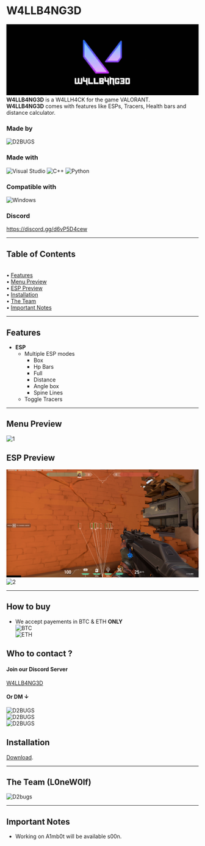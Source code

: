# W4LLB4NG3D
[![W4LLB4NG3D](https://raw.githubusercontent.com/d2bugs/W4LLB4NG3D/main/img/gh_header.jpg)](https://github.com/Lunahax/VAL0ADER)
<br>
**W4LLB4NG3D** is a W4LLH4CK for the game VALORANT.<br>
**W4LLB4NG3D** comes with features like ESPs, Tracers, Health bars and distance calculator.

### Made by
![D2BUGS](https://img.shields.io/badge/D2BUGS%239108-%237289DA.svg?style=for-the-badge&logo=discord&logoColor=white)

### Made with
![Visual Studio](https://img.shields.io/badge/Visual%20Studio-5C2D91.svg?style=for-the-badge&logo=visual-studio&logoColor=white)
![C++](https://img.shields.io/badge/c++-%2300599C.svg?style=for-the-badge&logo=c%2B%2B&logoColor=white)
![Python](https://img.shields.io/badge/python-3670A0?style=for-the-badge&logo=python&logoColor=ffdd54)

### Compatible with
![Windows](https://img.shields.io/badge/Windows-0078D6?style=for-the-badge&logo=windows&logoColor=white)

### Discord
https://discord.gg/d6vP5D4cew <br>

---

## Table of Contents
<br>• [Features](https://github.com/d2bugs/W4LLB4NG3D/blob/main/README.md#features)
<br>• [Menu Preview](https://github.com/d2bugs/W4LLB4NG3D/blob/main/README.md#menu-preview)
<br>• [ESP Preview](https://github.com/d2bugs/W4LLB4NG3D/blob/main/README.md#esp-preview)
<br>• [Installation](https://github.com/d2bugs/W4LLB4NG3D/blob/main/README.md#installation)
<br>• [The Team](https://github.com/d2bugs/W4LLB4NG3D/blob/main/README.md#the-team)
<br>• [Important Notes](https://github.com/d2bugs/W4LLB4NG3D/blob/main/README.md#important-notes)

---

## Features
- **ESP**
  - Multiple ESP modes
    - Box
    - Hp Bars
    - Full
    - Distance
    - Angle box
    - Spine Lines
  - Toggle Tracers

---

## Menu Preview
![1](https://raw.githubusercontent.com/d2bugs/W4LLB4NG3D/blob/main/img/menu/menu.png)

## ESP Preview
![1](https://raw.githubusercontent.com/d2bugs/W4LLB4NG3D/c70ff11b453af2e364547c425140e6db8ed829e0/img/esp/range_esp.png)
![2](https://raw.githubusercontent.com/d2bugs/W4LLB4NG3D/blob/main/img/esp/ingame_esp.png)

---
## How to buy
- We accept payements in BTC & ETH **ONLY** <br>
![BTC](https://img.shields.io/badge/BTC-btcAdressHere-brightgreen)<br>
![ETH](https://img.shields.io/badge/ETH-ethAdressHere-brightgreen)<br>

## Who to contact ?
#### Join our Discord Server
[W4LLB4NG3D](https://discord.gg/d6vP5D4cew)
#### Or DM &darr;
![D2BUGS](https://img.shields.io/badge/D2BUGS%239108-%237289DA.svg?style=for-the-badge&logo=discord&logoColor=white)<br>
![D2BUGS](https://img.shields.io/badge/D2BUGS-%237289DA.svg?style=for-the-badge&logo=medium&logoColor=black&labelcolor=white&color=white)<br>
![D2BUGS](https://img.shields.io/badge/D2BUGS-%237289DA.svg?style=for-the-badge&logo=instagram&logoColor=pink&labelcolor=grey&color=grey)<br>
 
## Installation
[Download](https://asba_belek_mssayba_heya_akkeka).

---

## The Team (L0neW0lf)
![D2bugs](https://img.shields.io/badge/D2BUGS%239108-%237289DA.svg?style=for-the-badge&logo=discord&logoColor=white)


---

## Important Notes
- Working on A1mb0t will be available s00n.

